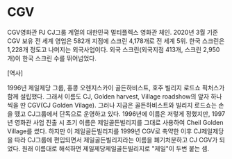 # CGV
CGV영화관 PJ
CJ그룹 계열의 대한민국 멀티플렉스 영화관 체인. 2020년 3월 기준 CGV 보유 전 세계 영업은 582개 지점에 스크린 4,178개로 전 세계 5위. 한국 스크린은 1,228개 정도고 나머지는 외국사업이다. 외국 스크린(외국지점 413개, 스크린 2,950개)이 한국 스크린 수를 뛰어넘었다.

[역사]

1996년 제일제당 그룹, 홍콩 오렌지스카이 골든하비스트, 호주 빌리지 로드쇼 픽처스가 함께 설립했다. 그래서 이름도 CJ, Golden harvest, Village roadshow의 앞자 하나씩을 딴 CGV(CJ Golden Vilage). 그러나 지금은 골든하비스트와 빌리지 로드쇼는 손을 뗐고 CJ그룹에서 단독으로 운영하고 있다. 1996년에 이름은 저렇게 정했지만, 1997년 영화관 사업 진출 시 초기 이름은 제일골든빌리지를 그대로 사용하여 Cheil Golden Village를 썼다. 하지만 이 제일골든빌리지를 1999년 CGV로 축약한 이후 CJ제일제당을 따라 CJ그룹에 편입되면서 제일골든빌리지라는 이름을 폐기처분하고 CJ CGV가 되었다. 원래 이름대로 해석하면 제일제당제일골든빌리지로 "제일"이 두번 붙는 셈.
